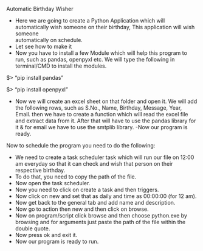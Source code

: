Automatic Birthday Wisher

- Here we are going to create a Python Application which will automatically wish someone on their birthday, This application will wish someone     
  automatically on schedule.
- Let see how to make it
- Now you have to install a few Module which will help this program to run,
  such as pandas, openpyxl etc. We will type the following in terminal/CMD to install the modules.

$> “pip install pandas”

$> “pip install openpyxl”

- Now we will create an excel sheet on that folder and open it. We will add the following rows, such as S.No., Name, Birthday, Message, Year, Email. then we have to create a function which will read the excel file and extract data from it. After that will have to use the pandas library for it & for email we have to use the smtplib library.
-Now our program is ready.

Now to schedule the program you need to do the following:
- We need to create a task scheduler task which will run our file on 12:00 am everyday so that it can check and wish that person on their respective birthday.
- To do that, you need to copy the path of the file.
- Now open the task scheduler.
- Now you need to click on  create a task and then triggers.
- Now click on new and set that as daily and time as 00:00:00 (for 12 am).
- Now get back to the general tab and add name and description.
- Now go to action then new and then click on browse.
- Now on program/script click browse and then choose python.exe by browsing and for arguments just paste the path of the file within the double quote.
- Now press ok and exit it.
- Now our program is ready to run.
